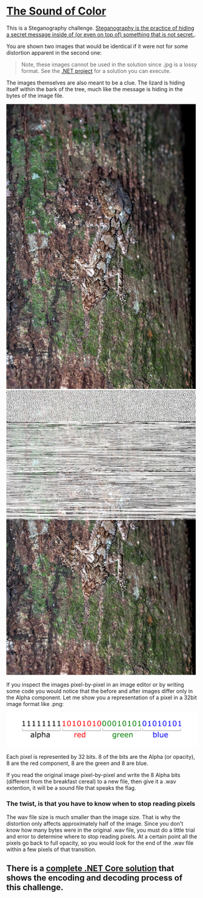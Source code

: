 # [The Sound of Color](https://gsccctf.azurewebsites.net/Challenges)

This is a Steganography challenge. [Steganography is the practice of hiding a secret message inside of (or even on top of) something that is not secret.](https://www.comptia.org/blog/what-is-steganography).

You are shown two images that would be identical if it were not for some distortion apparent in the second one:
> Note, these images cannot be used in the solution since .jpg is a lossy format. See the [.NET project](.\Code) for a solution you can execute. 

The images themselves are also meant to be a clue. The lizard is hiding itself within the bark of the tree, much like the message is hiding in the bytes of the image file.

![](before.jpg) ![](after.jpg)

If you inspect the images pixel-by-pixel in an image editor or by writing some code you would notice that the before and after images differ only in the Alpha component. Let me show you a representation of a pixel in a 32bit image format like .png:

![](argbimage.png)

Each pixel is represented by 32 bits. 8 of the bits are the Alpha (or opacity), 8 are the red component, 8 are the green and 8 are blue.

If you read the original image pixel-by-pixel and write the 8 Alpha bits (different from the breakfast cereal) to a new file, then give it a .wav extention, it will be a sound file that speaks the flag. 

### The twist, is that you have to know when to stop reading pixels

The wav file size is much smaller than the image size. That is why the distortion only affects approximately half of the image. Since you don't know how many bytes were in the original .wav file, you must do a little trial and error to determine where to stop reading pixels. At a certain point all the pixels go back to full opacity, so you would look for the end of the .wav file within a few pixels of that transition.

## There is a [complete .NET Core solution](./Code) that shows the encoding and decoding process of this challenge.